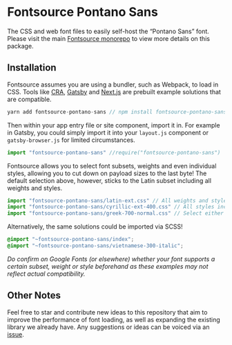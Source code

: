 # Fontsource Pontano Sans

The CSS and web font files to easily self-host the “Pontano Sans” font. Please visit the main [Fontsource monorepo](https://github.com/DecliningLotus/fontsource) to view more details on this package.

## Installation

Fontsource assumes you are using a bundler, such as Webpack, to load in CSS. Tools like [CRA](https://create-react-app.dev/), [Gatsby](https://www.gatsbyjs.org/) and [Next.js](https://nextjs.org/) are prebuilt example solutions that are compatible.

```javascript
yarn add fontsource-pontano-sans // npm install fontsource-pontano-sans
```

Then within your app entry file or site component, import it in. For example in Gatsby, you could simply import it into your `layout.js` component or `gatsby-browser.js` for limited circumstances.

```javascript
import "fontsource-pontano-sans" //require("fontsource-pontano-sans")
```

Fontsource allows you to select font subsets, weights and even individual styles, allowing you to cut down on payload sizes to the last byte! The default selection above, however, sticks to the Latin subset including all weights and styles.

```javascript
import "fontsource-pontano-sans/latin-ext.css" // All weights and styles included.
import "fontsource-pontano-sans/cyrillic-ext-400.css" // All styles included.
import "fontsource-pontano-sans/greek-700-normal.css" // Select either normal or italic.
```

Alternatively, the same solutions could be imported via SCSS!

```scss
@import "~fontsource-pontano-sans/index";
@import "~fontsource-pontano-sans/vietnamese-300-italic";
```

_Do confirm on Google Fonts (or elsewhere) whether your font supports a certain subset, weight or style beforehand as these examples may not reflect actual compatibility._

## Other Notes

Feel free to star and contribute new ideas to this repository that aim to improve the performance of font loading, as well as expanding the existing library we already have. Any suggestions or ideas can be voiced via an [issue](https://github.com/DecliningLotus/fontsource/issues).

